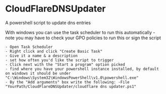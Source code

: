 # CloudFlareDNSUpdater
A powershell script to update dns entries

With windows you can use the task scheduler to run this automatically - note you may have to check your GPO policies to run this or sign the script

```
- Open Task Scheduler
- Right click and click "Create Basic Task"
- Give it a name & a description
- set how often you'd like the script to trigger
- Click next with the "Start a program" option picked
- find where you have your powershell instance installed, by default on windows it should be under "C:\Windows\System32\WindowsPowerShell\v1.0\powershell.exe"
- By the "Add arguments" box write the following: -File "YourPath/CloudFlareDNSUpdater/cloudflare dns updater.ps1"
```
